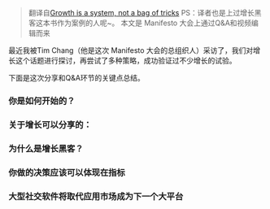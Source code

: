 > 翻译自[Growth is a system, not a bag of tricks](http://andrewchen.co/growth-is-a-system-not-a-bag-of-tricks/) PS：译者也是上过增长黑客这本书作为案例的人呢~。 本文是 Manifesto 大会上通过Q&A和视频编辑而来

最近我被Tim Chang（他是这次 Manifesto 大会的总组织人）采访了，我们对增长这个话题进行探讨，再尝试了多种策略，成功验证过不少增长的试验。

下面是这次分享和Q&A环节的关键点总结。

### 你是如何开始的？

### 关于增长可以分享的：

### 为什么是增长黑客？

### 你做的决策应该可以体现在指标

### 大型社交软件将取代应用市场成为下一个大平台







